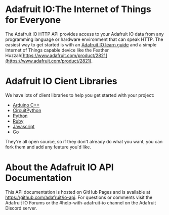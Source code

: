 # Adafruit IO:The Internet of Things for Everyone
The Adafruit IO HTTP API provides access to your Adafruit IO data from any programming language or hardware environment that can speak HTTP. The easiest way to get started is with an [Adafruit IO learn guide](https://learn.adafruit.com/series/adafruit-io-basics) and a simple Internet of Things capable device like the Feather Huzzah[https://www.adafruit.com/product/2821](https://www.adafruit.com/product/2821).

# Adafruit IO Cient Libraries
We have lots of client libraries to help you get started with your project: 
* [Arduino C++](https://github.com/adafruit/Adafruit_IO_Arduino)
* [CircuitPython](https://github.com/adafruit/Adafruit_CircuitPython_AdafruitIO/)
* [Python](https://github.com/adafruit/Adafruit_IO_Python)
* [Ruby](https://github.com/adafruit/io-client-ruby)
* [Javascript](https://github.com/adafruit/adafruit-io-node)
* [Go](https://github.com/adafruit/io-client-go)

They're all open source, so if they don't already do what you want, you can fork them and add any feature you'd like.

# About the Adafruit IO API Documentation
This API documentation is hosted on GitHub Pages and is available at https://github.com/adafruit/io-api. For questions or comments visit the Adafruit IO Forums or the #help-with-adafruit-io channel on the Adafruit Discord server.